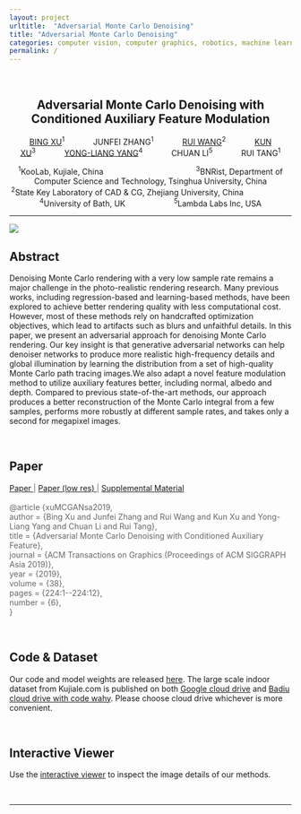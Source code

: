 ```yaml
---
layout: project
urltitle:  "Adversarial Monte Carlo Denoising"
title: "Adversarial Monte Carlo Denoising"
categories: computer vision, computer graphics, robotics, machine learning
permalink: /
---
```


<br>
<div class="row">
  <div class="col-xs-12">
    <center><h2>Adversarial Monte Carlo Denoising with Conditioned Auxiliary Feature Modulation</h2></center>
    <center><p>
      <a href="http://bingxu.tech/">BING XU</a><sup>1</sup>&nbsp;&nbsp;&nbsp;&nbsp;&nbsp;&nbsp;&nbsp;&nbsp;&nbsp;&nbsp;&nbsp;&nbsp;
      JUNFEI ZHANG<sup>1</sup>&nbsp;&nbsp;&nbsp;&nbsp;&nbsp;&nbsp;&nbsp;&nbsp;&nbsp;&nbsp;&nbsp;&nbsp;
      <a href="http://www.cad.zju.edu.cn/home/rwang/">RUI WANG</a><sup>2</sup>&nbsp;&nbsp;&nbsp;&nbsp;&nbsp;&nbsp;&nbsp;&nbsp;&nbsp;&nbsp;&nbsp;&nbsp;
      <a href="https://cg.cs.tsinghua.edu.cn/people/~kun/">KUN XU</a><sup>3</sup>&nbsp;&nbsp;&nbsp;&nbsp;&nbsp;&nbsp;&nbsp;&nbsp;&nbsp;&nbsp;&nbsp;&nbsp;
      <a href="http://www.yongliangyang.net/">YONG-LIANG YANG</a><sup>4</sup>&nbsp;&nbsp;&nbsp;&nbsp;&nbsp;&nbsp;&nbsp;&nbsp;&nbsp;&nbsp;&nbsp;&nbsp;
      CHUAN LI<sup>5</sup>&nbsp;&nbsp;&nbsp;&nbsp;&nbsp;&nbsp;&nbsp;&nbsp;&nbsp;&nbsp;&nbsp;&nbsp;
      RUI TANG<sup>1</sup>
    </p></center>
    <center><p>
      <sup>1</sup>KooLab, Kujiale, China&nbsp;&nbsp;&nbsp;&nbsp;&nbsp;&nbsp;&nbsp;&nbsp;&nbsp;&nbsp;&nbsp;&nbsp;&nbsp;&nbsp;&nbsp;&nbsp;&nbsp;&nbsp;&nbsp;&nbsp;&nbsp;&nbsp;&nbsp;&nbsp;&nbsp;&nbsp;&nbsp;&nbsp;&nbsp;&nbsp;&nbsp;&nbsp;&nbsp;&nbsp;&nbsp;&nbsp;&nbsp;&nbsp;&nbsp;&nbsp;&nbsp;
      <sup>3</sup>BNRist, Department of Computer Science and Technology, Tsinghua University, China<br />
      <sup>2</sup>State Key Laboratory of CAD & CG, Zhejiang University, China&nbsp;&nbsp;&nbsp;&nbsp;&nbsp;&nbsp;&nbsp;&nbsp;&nbsp;&nbsp;&nbsp;&nbsp;&nbsp;&nbsp;&nbsp;&nbsp;&nbsp;&nbsp;&nbsp;&nbsp;&nbsp;
      <sup>4</sup>University of Bath, UK&nbsp;&nbsp;&nbsp;&nbsp;&nbsp;&nbsp;&nbsp;&nbsp;&nbsp;&nbsp;&nbsp;&nbsp;&nbsp;&nbsp;&nbsp;&nbsp;&nbsp;&nbsp;&nbsp;&nbsp;&nbsp;
      <sup>5</sup>Lambda Labs Inc, USA
    </p></center>
  </div>
</div>


<p align="center" class="caption-small">
</p>

<hr>

<div class="row">
  <div class="col-md-12">
    <img src="{{ "/static/img/teaser.jpg" | prepend:site.baseurl }}">
  </div>
</div>


<div class="row" id="abstract">
  <div class="col-xs-12">
    <h2>Abstract</h2>
  </div>
</div>

<div class="row">
  <div class="col-xs-12">
    <p>
       Denoising Monte Carlo rendering with a very low sample rate remains a major challenge in the photo-realistic rendering research. Many previous works, including regression-based and learning-based methods, have been explored to achieve better rendering quality with less computational cost. However, most of these methods rely on handcrafted optimization objectives, which lead to artifacts such as blurs and unfaithful details. In this paper, we present an adversarial approach for denoising Monte Carlo rendering. Our key insight is that generative adversarial networks can help denoiser networks to produce more realistic high-frequency details and global illumination by learning the distribution from a set of high-quality Monte Carlo path tracing images.We also adapt a novel feature modulation method to utilize auxiliary features better, including normal, albedo and depth. Compared to previous state-of-the-art methods, our approach produces a better reconstruction of the Monte Carlo integral from a few samples, performs more robustly at different sample rates, and takes only a second for megapixel images.
    </p>
  </div>
</div><br>


<div class="row" id="paper">
  <div class="col-xs-12">
    <h2>Paper</h2>
  </div>
</div>

<div class="row">
  <div class="col-xs-12" style="margin-top: 3px; color: #666;">
    <p>
      <a href="./static/paper/xuMCGANsa2019.pdf"> Paper </a> | <a href="./static/paper/xuMCGANsa2019_lowres.pdf"> Paper (low res) </a> | <a href="https://drive.google.com/open?id=11wFRRjRTwpPKMKwt8C1VfuNJAaFeKZzO">Supplemental Material </a>
      <br>
      <br>
      @article {xuMCGANsa2019,
      <br>
      author = {Bing Xu and Junfei Zhang and Rui Wang and Kun Xu and Yong-Liang Yang and Chuan Li and Rui Tang},
      <br>
      title = {Adversarial Monte Carlo Denoising with Conditioned Auxiliary Feature},
      <br>
      journal = {ACM Transactions on Graphics (Proceedings of ACM SIGGRAPH Asia 2019)},
      <br>
      year = {2019},
      <br>
      volume = {38},
      <br>
      pages = {224:1--224:12},
      <br>
      number = {6},
      <br>
      }
    </p>
  </div>
</div><br>

<div class="row" id="download">
  <div class="col-xs-12">
    <h2>Code & Dataset</h2>
  </div>
</div>

<div class="row">
  <div class="col-xs-12">
    <p>
      Our code and model weights are released <a href="https://github.com/mcdenoising/AdvMCDenoise">here</a>. The large scale indoor dataset from Kujiale.com is published on both <a href="https://drive.google.com/drive/folders/1KIqIyHKIvIAqPsVARJLrWcvaGzogvObq?usp=sharing">Google cloud drive</a> and <a href="https://pan.baidu.com/s/1p50e0QfKqdnNP3HMv9rvKg">Badiu cloud drive with code wahy</a>. Please choose cloud drive whichever is more convenient.
    </p>
  </div>
</div><br>

<div class="row" id="viewer">
  <div class="col-xs-12">
    <h2>Interactive Viewer</h2>
  </div>
</div>

<div class="row">
  <div class="col-xs-12">
    <p>
      Use the <a href="interactive_viewer/viewer.html">interactive viewer</a> to inspect the image details of our methods.
    </p>
  </div>
</div><br>


<!-- <div class="row" id="license">
  <div class="col-xs-12">
    <h2>License</h2>
  </div>
</div>

<div class="row">
  <div class="col-xs-12">
    <p>
      The data is released under the <a href="https://drive.google.com/open?id=13ZwWpU_557ZQccwOUJ8H5lvXD7MeZFMa">Structured3D Terms of Use</a>, and the <a href="https://github.com/bertjiazheng/Structured3D">code</a> is released under the MIT license.
    </p>
  </div>
</div><br>

<div class="row" id="people">
  <div class="col-xs-12">
    <h2>People</h2>
  </div>
</div>

<div class="row">
  <div class="col-md-2 col-sm-3 col-xs-6">
    <a href="https://bertjiazheng.github.io/">
      <img class="people-pic" src="{{ "/static/img/people/jia.jpg" | prepend:site.baseurl }}">
    </a>
    <div class="people-name">
      <a href="https://bertjiazheng.github.io/">
        Jia Zheng
      </a>
      <h6>ShanghaiTech University</h6>
    </div>
  </div>

  <div class="col-md-2 col-sm-3 col-xs-6">
    <img class="people-pic" src="{{ "/static/img/people/ahui.png" | prepend:site.baseurl }}">
    <div class="people-name">
      Junfei Zhang
      <h6>Kujiale.com</h6>
    </div>
  </div>

  <div class="col-md-2 col-sm-3 col-xs-6">
    <a href="https://www.linkedin.com/in/jing-li-253b26139/?originalSubdomain=cn">
      <img class="people-pic" src="{{ "/static/img/people/jing.jpg" | prepend:site.baseurl }}">
    </a>
    <div class="people-name">
      <a href="https://www.linkedin.com/in/jing-li-253b26139/?originalSubdomain=cn">
        Jing Li
      </a>
      <h6>ShanghaiTech University</h6>
    </div>
  </div>

  <div class="col-md-2 col-sm-3 col-xs-6">
    <img class="people-pic" src="{{ "/static/img/people/ati.jpg" | prepend:site.baseurl }}">
    <div class="people-name">
      Rui Tang
      <h6>Kujiale.com</h6>
    </div>
  </div>

  <div class="col-md-2 col-sm-3 col-xs-6">
    <a href="http://sist.shanghaitech.edu.cn/sist_en/2018/0820/c3846a31775/page.htm">
      <img class="people-pic" src="{{ "/static/img/people/shenghua.jpg" | prepend:site.baseurl }}">
    </a>
    <div class="people-name">
      <a href="http://sist.shanghaitech.edu.cn/sist_en/2018/0820/c3846a31775/page.htm">Shenghua Gao</a>
      <h6>ShanghaiTech University</h6>
    </div>
  </div>

  <div class="col-md-2 col-sm-3 col-xs-6">
    <a href="https://faculty.ist.psu.edu/zzhou/">
      <img class="people-pic" src="{{ "/static/img/people/zihan.jpg" | prepend:site.baseurl }}">
    </a>
    <div class="people-name">
      <a href="https://faculty.ist.psu.edu/zzhou/">Zihan Zhou</a>
      <h6>Penn State University</h6>
    </div>
  </div>
</div><br>

<div class="row">
  <div class="col-xs-12">
    <h2>Acknowledgements</h2>
  </div>
</div>

<div class="row">
  <div class="col-xs-12">
    <p>
      We would like to thank <a href="https://Kujiale.com">Kujiale.com</a> for providing the database of house designs and the rendering engine.
    </p>
  </div>
</div><br> -->

<hr>
